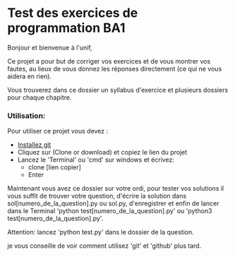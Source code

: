 # Test des exercices de programmation BA1 

Bonjour et bienvenue à l'unif,

Ce projet a pour but de corriger vos exercices et de vous montrer vos fautes, au lieux de vous donnez les réponses directement (ce qui ne vous aidera en rien).

Vous trouverez dans ce dossier un syllabus d'exercice et plusieurs dossiers pour chaque chapitre.

### Utilisation:

Pour utiliser ce projet vous devez :

* [Installez git](https://openclassrooms.com/fr/courses/2342361-gerez-votre-code-avec-git-et-github/2433596-installez-git#/id/r-2448449)
* Cliquez sur (Clone or download) et copiez le lien du projet
* Lancez le 'Terminal' ou 'cmd' sur windows et écrivez:
	* clone [lien copier]
	* Enter

Maintenant vous avez ce dossier sur votre ordi, pour tester vos solutions il vous suffit de trouver votre question, d'écrire la solution dans sol[numero_de_la_question].py ou sol.py, d'enregistrer et enfin de lancer dans le Terminal 'python test[numero_de_la_question].py' ou 'python3 test[numero_de_la_question].py'.

Attention: lancez 'python test.py' dans le dossier de la question.

je vous conseille de voir comment utilisez 'git' et 'github' plus tard.
